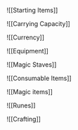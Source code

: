 ![[Starting Items]]


![[Carrying Capacity]]

![[Currency]]

![[Equipment]]

![[Magic Staves]]

![[Consumable Items]]

![[Magic items]]

![[Runes]]

![[Crafting]]

